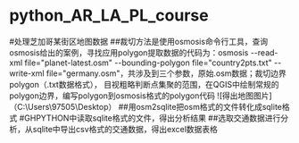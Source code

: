 # python_AR_LA_PL_course
#处理芝加哥某街区地图数据
##裁切方法是使用osmosis命令行工具，查询osmosis给出的案例，寻找应用polygon提取数据的代码为：osmosis --read-xml file="planet-latest.osm" --bounding-polygon file="country2pts.txt" --write-xml file="germany.osm"，共涉及到三个参数，原始.osm数据；裁切边界polygon（.txt数据格式），
目视粗略判断点集聚的范围，在QGIS中绘制常规的polygon边界，编写polygon到osmosis格式的polygon代码
![得出地图图片]（C:\Users\97505\Desktop）
##用osm2sqlite把osm格式的文件转化成sqlite格式
#GHPYTHON中读取sqlite格式的文件，得出分析结果
##选取交通数据进行分析，从sqlite中导出csv格式的交通数据，得出excel数据表格

